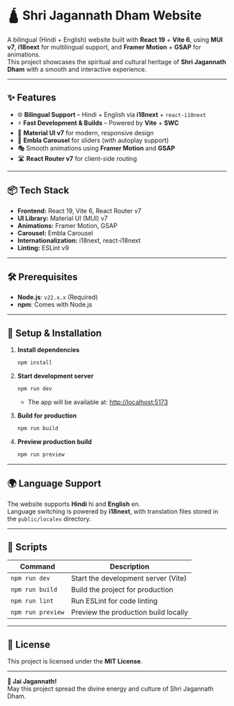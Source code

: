 # 🛕 Shri Jagannath Dham Website

A bilingual (Hindi + English) website built with **React 19** + **Vite 6**, using **MUI v7**, **i18next** for multilingual support, and **Framer Motion** + **GSAP** for animations.  
This project showcases the spiritual and cultural heritage of **Shri Jagannath Dham** with a smooth and interactive experience.

---

## ✨ Features

- 🌐 **Bilingual Support** – Hindi + English via **i18next** + `react-i18next`
- ⚡ **Fast Development & Builds** – Powered by **Vite** + **SWC**
- 🎨 **Material UI v7** for modern, responsive design
- 🎠 **Embla Carousel** for sliders (with autoplay support)
- 🎭 Smooth animations using **Framer Motion** and **GSAP**
- 🛣️ **React Router v7** for client-side routing

---

## 📦 Tech Stack

- **Frontend:** React 19, Vite 6, React Router v7
- **UI Library:** Material UI (MUI) v7
- **Animations:** Framer Motion, GSAP
- **Carousel:** Embla Carousel
- **Internationalization:** i18next, react-i18next
- **Linting:** ESLint v9

---

## 🛠 Prerequisites

- **Node.js**: `v22.x.x` (Required)
- **npm**: Comes with Node.js

---

## 🚀 Setup & Installation

1. **Install dependencies**
   ```bash
   npm install
   ```

2. **Start development server**
   ```bash
   npm run dev
   ```
   - The app will be available at: [http://localhost:5173](http://localhost:5173)

3. **Build for production**
   ```bash
   npm run build
   ```

4. **Preview production build**
   ```bash
   npm run preview
   ```

---

## 🌍 Language Support

The website supports **Hindi** hi and **English** en.  
Language switching is powered by **i18next**, with translation files stored in the `public/locales` directory.

---

## 📜 Scripts

| Command         | Description                              |
|-----------------|------------------------------------------|
| `npm run dev`   | Start the development server (Vite)      |
| `npm run build` | Build the project for production         |
| `npm run lint`  | Run ESLint for code linting              |
| `npm run preview` | Preview the production build locally  |

---

## 📖 License

This project is licensed under the **MIT License**.

---

**🙏 Jai Jagannath!**  
May this project spread the divine energy and culture of Shri Jagannath Dham.
